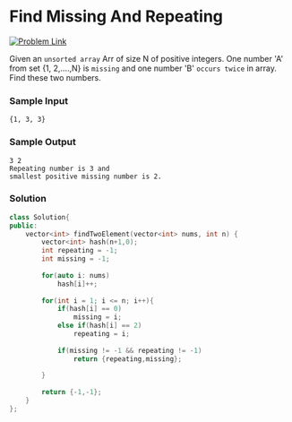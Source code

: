 # Find Missing And Repeating

[![Problem Link](https://img.shields.io/badge/GeeksforGeeks-298D46?style=for-the-badge&logo=geeksforgeeks&logoColor=white)](https://www.geeksforgeeks.org/problems/find-missing-and-repeating2512/1)

Given an `unsorted array` Arr of size N of positive integers. 
One number 'A' from set {1, 2,....,N} is `missing` and one number 'B' `occurs twice` in array. Find these two numbers.


### Sample Input
```
{1, 3, 3}
```
### Sample Output
```
3 2
Repeating number is 3 and 
smallest positive missing number is 2.
```

### Solution
```cpp
class Solution{
public:
    vector<int> findTwoElement(vector<int> nums, int n) {
        vector<int> hash(n+1,0);
        int repeating = -1;
        int missing = -1;
        
        for(auto i: nums)
            hash[i]++;
        
        for(int i = 1; i <= n; i++){
            if(hash[i] == 0)
                missing = i;
            else if(hash[i] == 2)
                repeating = i;
            
            if(missing != -1 && repeating != -1)
                return {repeating,missing};
            
        }
        
        return {-1,-1};
    }
};
```

